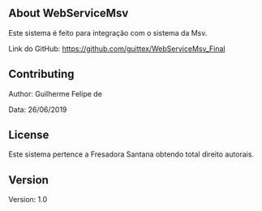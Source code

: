 
## About WebServiceMsv

Este sistema é feito para integração com o sistema da Msv.

Link do GitHub: https://github.com/guittex/WebServiceMsv_Final

## Contributing

Author: Guilherme Felipe de 

Data: 26/06/2019

## License

Este sistema pertence a Fresadora Santana obtendo total direito autorais.

## Version

Version: 1.0

